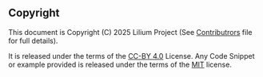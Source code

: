 ## Copyright

This document is Copyright (C) 2025 Lilium Project (See [Contributrors](CONTRIBUTORS.md) file for full details).

It is released under the terms of the [CC-BY 4.0](CC-BY.md) License. Any Code Snippet or example provided is released under the terms of the [MIT](MIT.md) license.
